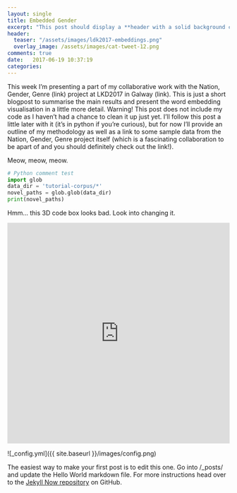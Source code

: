 ```yaml
---
layout: single
title: Embedded Gender
excerpt: "This post should display a **header with a solid background color**, if the theme supports it"
header:
  teaser: "/assets/images/ldk2017-embeddings.png"
  overlay_image: /assets/images/cat-tweet-12.png
comments: true
date:   2017-06-19 10:37:19
categories:
---
```


This week I’m presenting a part of my collaborative work with the Nation, Gender, Genre (link) project at LKD2017 in Galway (link). This is just a short blogpost to summarise the main results and present the word embedding visualisation in a little more detail. Warning! This post does not include my code as I haven’t had a chance to clean it up just yet. I’ll follow this post a little later with it (it’s in python if you’re curious), but for now I’ll provide an outline of my methodology as well as a link to some sample data from the Nation, Gender, Genre project itself (which is a fascinating collaboration to be apart of and you should definitely check out the link!).

Meow, meow, meow.

```python
# Python comment test
import glob
data_dir = 'tutorial-corpus/*'
novel_paths = glob.glob(data_dir)
print(novel_paths)
```

Hmm... this 3D code box looks bad. Look into changing it.

<iframe src="https://github.com/graysons/graysons.github.io/blob/master/assets/images/ldk-gender-2017.html" width="100%" height="500" seamless frameBorder="0" scrolling="no"></iframe>

![_config.yml]({{ site.baseurl }}/images/config.png)

The easiest way to make your first post is to edit this one. Go into /_posts/ and update the Hello World markdown file. For more instructions head over to the [Jekyll Now repository](https://github.com/barryclark/jekyll-now) on GitHub.
